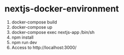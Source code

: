 # nextjs-docker-environment

1. docker-compose build
1. docker-compose up
1. docker-compose exec nextjs-app /bin/sh
1. npm install
1. npm run dev
1. Access to http://localhost:3000/
